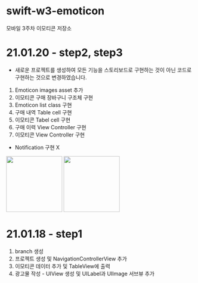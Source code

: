 # swift-w3-emoticon
모바일 3주차 이모티콘 저장소

# 21.01.20 - step2, step3
* 새로운 프로젝트를 생성하여 모든 기능을 스토리보드로 구현하는 것이 아닌 코드로 구현하는 것으로 변경하였습니다.
1. Emoticon images asset 추가
2. 이모티콘 구매 장바구니 구조체 구현
3. Emoticon list class 구현
4. 구매 내역 Table cell 구현
5. 이모티콘 Tabel cell 구현
6. 구매 이력 View Controller 구현
7. 이모티콘 View Controller 구현
- Notification 구현 X

<img width="150" src="https://user-images.githubusercontent.com/59315024/105178067-e74a4f80-5b6a-11eb-81ea-f63e81a18a2c.png">
<img width="150" src="https://user-images.githubusercontent.com/59315024/105178309-2f697200-5b6b-11eb-89cd-51191a77052a.png">



# 21.01.18 - step1
1. branch 생성
2. 프로젝트 생성 및 NavigationControllerView 추가
3. 이모티콘 데이터 추가 및 TableView에 출력
4. 광고물 작성 - UIView 생성 및 UILabel과 UIImage 서브뷰 추가
